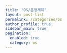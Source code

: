 ```yaml
---
title: "OS/운영체제"
layout: post-list
permalink: /categories/os
author_profile: true
sidebar_main: true
pagination: 
  enabled: true
  category: os
---
```

